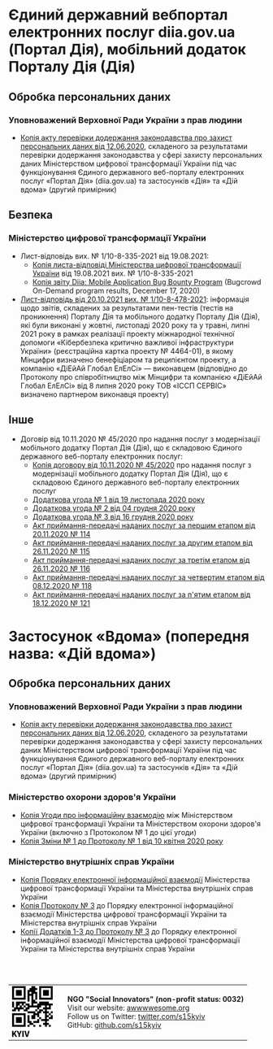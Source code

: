 <h1>Єдиний державний вебпортал електронних послуг diia.gov.ua (Портал Дія), мобільний додаток Порталу Дія (Дія)</h1>

<h2>Обробка персональних даних</h2>

<h3>Уповноважений Верховної Ради України з прав людини</h3>

- [Копія акту перевірки додержання законодавства про захист персональних даних від 12.06.2020](diia/5bc5d200-6e57-4fe3-83ce-91a9793d3793.pdf), складеного за результатами перевірки додержання законодавства у сфері захисту персональних даних Міністерством цифрової трансформації України під час функціонування Єдиного державного веб-порталу електронних послуг «Портал Дія» (diia.gov.ua) та застосунків «Дія» та «Дій вдома» (другий примірник)

<h2>Безпека</h2>

<h3>Міністерство цифрової трансформації України</h3>

- Лист-відповідь вих. № 1/10-8-335-2021 від 19.08.2021:
    - [Копія листа-відповіді Міністерства цифрової трансформації України](diia/a7926d25-ac27-425a-b241-d34ae9922f40.pdf) від 19.08.2021 вих. № 1/10-8-335-2021
    - [Копія звіту Diia: Mobile Application Bug Bounty Program](diia/5b3000f2-5fe3-4fd6-a456-362157064647.pdf) (Bugcrowd On-Demand program results, December 17, 2020)
- [Лист-відповідь від 20.10.2021 вих. № 1/10-8-478-2021](diia/91618884-9a5c-49f8-9604-e30675162509.pdf): інформація щодо звітів, складених за результатами пен-тестів (тестів на проникнення) Порталу Дія та мобільного додатку Порталу Дія (Дія), які були виконані у жовтні, листопаді 2020 року та у травні, липні 2021 року в рамках реалізації проекту міжнародної технічної допомоги «Кібербезпека критично важливої інфраструктури України» (реєстраційна картка проекту № 4464-01), в якому Мінцифри визначено бенефіціаром та реципієнтом проекту, а компанію «ДіЕйАй Глобал ЕлЕлСі» — виконавцем (відповідно до Протоколу про співробітництво між Мінцифри та компанією «ДіЕйАй Глобал ЕлЕлСі» від 8 липня 2020 року ТОВ «ІССП СЕРВІС» визначено партнером виконавця проекту)

<h2>Інше</h2>

- Договір від 10.11.2020 № 45/2020 про надання послуг з модернізації мобільного додатку Портал Дія (Дія), що є складовою Єдиного державного веб-порталу електронних послуг:
    - [Копія договору від 10.11.2020 № 45/2020](diia/be72f877-40d0-428b-b46e-f81139af55c8.pdf) про надання послуг з модернізації мобільного додатку Портал Дія (Дія), що є складовою Єдиного державного веб-порталу електронних послуг
    - [Додаткова угода № 1 від 19 листопада 2020 року](diia/95726b0c-04dc-4237-906d-209b6d29821e.pdf)
    - [Додаткова угода № 2 від 04 грудня 2020 року](diia/0809e152-b7d0-4dd1-9f41-7f36f03b504d.pdf)
    - [Додаткова угода № 3 від 16 грудня 2020 року](diia/cff268e1-fd45-453c-b0a7-66a3fdcc391a.pdf)
    - [Акт приймання-передачі наданих послуг за першим етапом від 20.11.2020 № 114](diia/b8ab48f0-15b2-4838-86b2-ebefffd1dd47.pdf)
    - [Акт приймання-передачі наданих послуг за другим етапом від 26.11.2020 № 115](diia/f7c3ee69-c126-47d9-bb0f-d4af320b25ac.pdf)
    - [Акт приймання-передачі наданих послуг за третім етапом від 26.11.2020 № 116](diia/b678443a-96f3-487c-88c6-0ef7b95d7a01.pdf)
    - [Акт приймання-передачі наданих послуг за четвертим етапом від 08.12.2020 № 118](diia/5420e521-5086-4cb2-9d5a-e3654d3aeee3.pdf)
    - [Акт приймання-передачі наданих послуг за п'ятим етапом від 18.12.2020 № 121](diia/9bf608fb-0666-442d-ab65-2b5d4c01b84d.pdf)

<h1>Застосунок «Вдома» (попередня назва: «Дій вдома»)</h1>

<h2>Обробка персональних даних</h2>

<h3>Уповноважений Верховної Ради України з прав людини</h3>

- [Копія акту перевірки додержання законодавства про захист персональних даних від 12.06.2020](../diia/5bc5d200-6e57-4fe3-83ce-91a9793d3793.pdf), складеного за результатами перевірки додержання законодавства у сфері захисту персональних даних Міністерством цифрової трансформації України під час функціонування Єдиного державного веб-порталу електронних послуг «Портал Дія» (diia.gov.ua) та застосунків «Дія» та «Дій вдома» (другий примірник)

<h3>Міністерство охорони здоров'я України</h3>

- [Копія Угоди про інформаційну взаємодію](diia/vdoma/c532e839-9e35-5982-ab07-024075afbf80.PDF) між Міністерством цифрової трансформації України та Міністерством охорони здоров'я України (включно з Протоколом № 1 до цієї угоди)
- [Копія Зміни № 1 до Протоколу № 1 від 10 квітня 2020 року](diia/vdoma/109bb336-25b6-545e-8849-7f1d250f6a62.PDF)

<h3>Міністерство внутрішніх справ України</h3>

- [Копія Порядку електронної інформаційної взаємодії](diia/vdoma/9efe6904-e568-58f9-852c-b41782d9cfbf.pdf) Міністерства цифрової трансформації України та Міністерства внутрішніх справ України
- [Копія Протоколу № 3](diia/vdoma/ee92ea30-5a59-5319-9d74-597e70804e27.pdf) до Порядку електронної інформаційної взаємодії Міністерства цифрової трансформації України та Міністерства внутрішніх справ України
- [Копії Додатків 1-3 до Протоколу № 3](diia/vdoma/3538ee9e-f3cb-5041-969f-9de3d8156fb3.pdf) до Порядку електронної інформаційної взаємодії Міністерства цифрової трансформації України та Міністерства внутрішніх справ України


<br>
<br>

<table>
   <tbody>
      <tr>
         <td width="95">
          <img src="assets/logo.png" alt="NGO Social Innovators">
         </td>
         <td>
          <b>NGO "Social Innovators" (non-profit status: 0032)</b> <br>
          Visit our website: <a href="https://www.awwwwesome.org">awwwwesome.org</a> <br>
          Follow us on Twitter: <a href="https://twitter.com/s15kyiv">twitter.com/s15kyiv</a> <br>
          GitHub: <a href="https://github.com/s15kyiv">github.com/s15kyiv</a>
         </td>
      </tr>
   </tbody>
</table>

